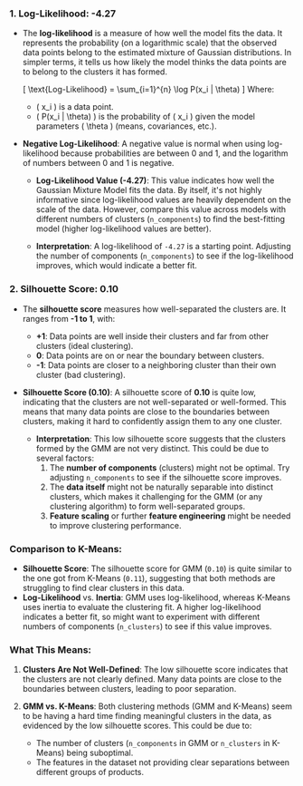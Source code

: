 ### 1. **Log-Likelihood: -4.27**

- The **log-likelihood** is a measure of how well the model fits the data. It represents the probability (on a logarithmic scale) that the observed data points belong to the estimated mixture of Gaussian distributions. In simpler terms, it tells us how likely the model thinks the data points are to belong to the clusters it has formed.
  
  \[
  \text{Log-Likelihood} = \sum_{i=1}^{n} \log P(x_i | \theta)
  \]
  Where:
  - \( x_i \) is a data point.
  - \( P(x_i | \theta) \) is the probability of \( x_i \) given the model parameters \( \theta \) (means, covariances, etc.).

- **Negative Log-Likelihood**: A negative value is normal when using log-likelihood because probabilities are between 0 and 1, and the logarithm of numbers between 0 and 1 is negative.
  
  - **Log-Likelihood Value (-4.27)**: This value indicates how well the Gaussian Mixture Model fits the data. By itself, it's not highly informative since log-likelihood values are heavily dependent on the scale of the data. However, compare this value across models with different numbers of clusters (`n_components`) to find the best-fitting model (higher log-likelihood values are better).

  - **Interpretation**: A log-likelihood of `-4.27` is a starting point. Adjusting the number of components (`n_components`) to see if the log-likelihood improves, which would indicate a better fit.

### 2. **Silhouette Score: 0.10**

- The **silhouette score** measures how well-separated the clusters are. It ranges from **-1 to 1**, with:
  - **+1**: Data points are well inside their clusters and far from other clusters (ideal clustering).
  - **0**: Data points are on or near the boundary between clusters.
  - **-1**: Data points are closer to a neighboring cluster than their own cluster (bad clustering).

- **Silhouette Score (0.10)**: A silhouette score of **0.10** is quite low, indicating that the clusters are not well-separated or well-formed. This means that many data points are close to the boundaries between clusters, making it hard to confidently assign them to any one cluster. 

  - **Interpretation**: This low silhouette score suggests that the clusters formed by the GMM are not very distinct. This could be due to several factors:
    1. The **number of components** (clusters) might not be optimal. Try adjusting `n_components` to see if the silhouette score improves.
    2. The **data itself** might not be naturally separable into distinct clusters, which makes it challenging for the GMM (or any clustering algorithm) to form well-separated groups.
    3. **Feature scaling** or further **feature engineering** might be needed to improve clustering performance.

### **Comparison to K-Means**:
- **Silhouette Score**: The silhouette score for GMM (`0.10`) is quite similar to the one got from K-Means (`0.11`), suggesting that both methods are struggling to find clear clusters in this data.
- **Log-Likelihood** vs. **Inertia**: GMM uses log-likelihood, whereas K-Means uses inertia to evaluate the clustering fit. A higher log-likelihood indicates a better fit, so might want to experiment with different numbers of components (`n_clusters`) to see if this value improves.

### **What This Means**:
1. **Clusters Are Not Well-Defined**: The low silhouette score indicates that the clusters are not clearly defined. Many data points are close to the boundaries between clusters, leading to poor separation.
   
2. **GMM vs. K-Means**: Both clustering methods (GMM and K-Means) seem to be having a hard time finding meaningful clusters in the data, as evidenced by the low silhouette scores. This could be due to:
   - The number of clusters (`n_components` in GMM or `n_clusters` in K-Means) being suboptimal.
   - The features in the dataset not providing clear separations between different groups of products.
